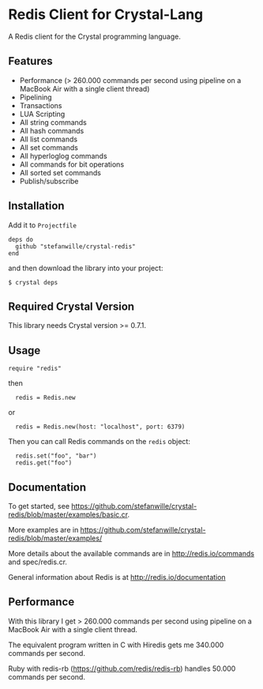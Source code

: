 Redis Client for Crystal-Lang
================================

A Redis client for the Crystal programming language.


## Features

- Performance (> 260.000 commands per second using pipeline on a MacBook Air with a single client thread)
- Pipelining
- Transactions
- LUA Scripting
- All string commands
- All hash commands
- All list commands
- All set commands
- All hyperloglog commands
- All commands for bit operations
- All sorted set commands
- Publish/subscribe


## Installation

Add it to `Projectfile`

```crystal
deps do
  github "stefanwille/crystal-redis"
end
```

and then download the library into your project:

```crystal
$ crystal deps
```


## Required Crystal Version

This library needs Crystal version >= 0.7.1.


## Usage

```crystal
require "redis"
```

then

```crystal
  redis = Redis.new
```
or

```crystal
  redis = Redis.new(host: "localhost", port: 6379)
```

Then you can call Redis commands on the `redis` object:

```crystal
  redis.set("foo", "bar")
  redis.get("foo")
```

## Documentation

To get started, see https://github.com/stefanwille/crystal-redis/blob/master/examples/basic.cr.

More examples are in https://github.com/stefanwille/crystal-redis/blob/master/examples/

More details about the available commands are in http://redis.io/commands and spec/redis.cr.

General information about Redis is at http://redis.io/documentation


## Performance

With this library I get > 260.000 commands per second using pipeline on a MacBook Air with a single client thread.

The equivalent program written in C with Hiredis gets me 340.000 commands per second.

Ruby with redis-rb (https://github.com/redis/redis-rb) handles 50.000 commands per second.
